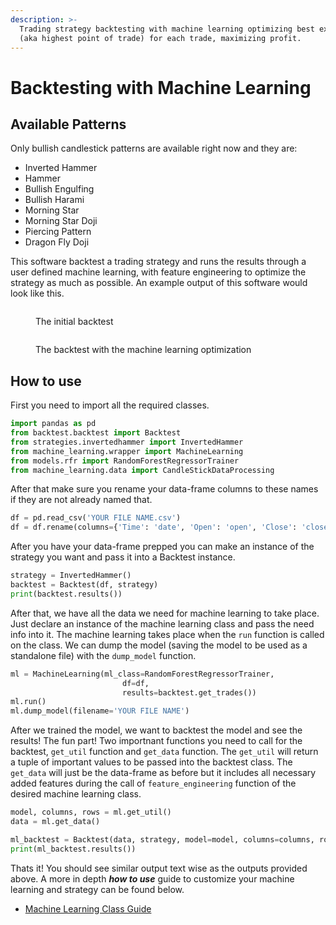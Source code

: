 ```yaml
---
description: >-
  Trading strategy backtesting with machine learning optimizing best exit point
  (aka highest point of trade) for each trade, maximizing profit.
---
```


# Backtesting with Machine Learning

## Available Patterns

Only bullish candlestick patterns are available right now and they are:

* Inverted Hammer
* Hammer
* Bullish Engulfing
* Bullish Harami
* Morning Star
* Morning Star Doji
* Piercing Pattern
* Dragon Fly Doji

This software backtest a trading strategy and runs the results through a user defined machine learning, with feature engineering to optimize the strategy as much as possible. An example output of this software would look like this.

<figure><img src=".gitbook/assets/Screenshot 2024-03-18 at 12.15.50 AM.png" alt=""><figcaption><p>The initial backtest</p></figcaption></figure>

<figure><img src=".gitbook/assets/Screenshot 2024-03-18 at 12.15.54 AM.png" alt=""><figcaption><p>The backtest with the machine learning optimization</p></figcaption></figure>

## How to use

First you need to import all the required classes.

```python
import pandas as pd
from backtest.backtest import Backtest
from strategies.invertedhammer import InvertedHammer
from machine_learning.wrapper import MachineLearning
from models.rfr import RandomForestRegressorTrainer
from machine_learning.data import CandleStickDataProcessing
```

After that make sure you rename your data-frame columns to these names if they are not already named that.

```python
df = pd.read_csv('YOUR FILE NAME.csv')
df = df.rename(columns={'Time': 'date', 'Open': 'open', 'Close': 'close', 'High': 'high', 'Low': 'low'})
```

After you have your data-frame prepped you can make an instance of the strategy you want and pass it into a Backtest instance.&#x20;

```python
strategy = InvertedHammer()
backtest = Backtest(df, strategy)
print(backtest.results())
```

After that, we have all the data we need for machine learning to take place. Just declare an instance of the machine learning class and pass the need info into it. The machine learning takes place when the `run` function is called on the class. We can dump the model (saving the model to be used as a standalone file) with the `dump_model` function.&#x20;

```python
ml = MachineLearning(ml_class=RandomForestRegressorTrainer,
                         df=df,
                         results=backtest.get_trades())
ml.run()
ml.dump_model(filename='YOUR FILE NAME')
```

After we trained the model, we want to backtest the model and see the results! The fun part! Two importnant functions you need to call for the backtest, `get_util` function and `get_data` function. The `get_util` will return a tuple of important values to be passed into the backtest class. The `get_data` will just be the data-frame as before but it includes all necessary added features during the call of `feature_engineering` function of the desired machine learning class.

```python
model, columns, rows = ml.get_util()
data = ml.get_data()

ml_backtest = Backtest(data, strategy, model=model, columns=columns, rows=rows)
print(ml_backtest.results())
```

Thats it! You should see similar output text wise as the outputs provided above. A more in depth _**how to use**_ guide to customize your machine learning and strategy can be found below.

* [Machine Learning Class Guide](backtesting-with-machine-learning/machine-learning-class-guide.md)
